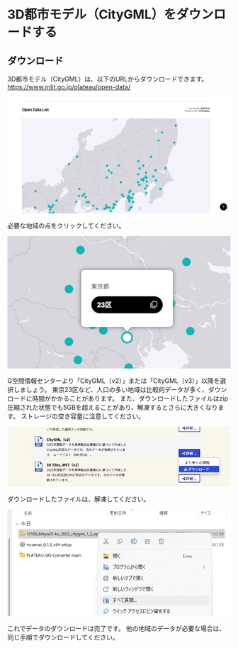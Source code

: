 # 3D都市モデル（CityGML）をダウンロードする

## ダウンロード

3D都市モデル（CityGML）は、以下のURLからダウンロードできます。
<https://www.mlit.go.jp/plateau/open-data/>

![alt text](../resources/downloadCityGml_image.png)

必要な地域の点をクリックしてください。

![alt text](../resources/downloadCityGml_image-1.png)

G空間情報センターより「CityGML（v2）」または「CityGML（v3）」以降を選択しましょう。
東京23区など、人口の多い地域は比較的データが多く、ダウンロードに時間がかかることがあります。
また、ダウンロードしたファイルはzip圧縮された状態でも5GBを超えることがあり、解凍するとさらに大きくなります。
ストレージの空き容量に注意してください。

![alt text](../resources/downloadCityGml_image-2.png)

ダウンロードしたファイルは、解凍してください。

![alt text](../resources/downloadCityGml_image-3.png)

これでデータのダウンロードは完了です。
他の地域のデータが必要な場合は、同じ手順でダウンロードしてください。
